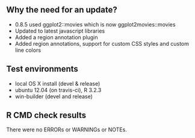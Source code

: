 ## Why the need for an update?
* 0.8.5 used ggplot2::movies which is now ggplot2movies::movies
* Updated to latest javascript libraries
* Added a region annotation plugin
* Added region annotations, support for custom CSS styles and custom line colors

## Test environments
* local OS X install (devel & release)
* ubuntu 12.04 (on travis-ci), R 3.2.3
* win-builder (devel and release)

## R CMD check results
There were no ERRORs or WARNINGs or NOTEs. 

